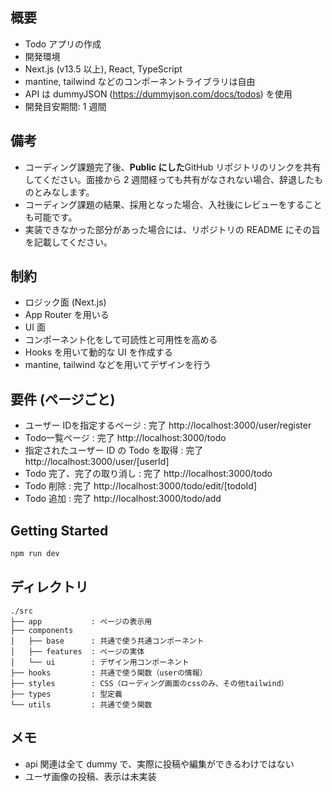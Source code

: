 ## 概要

- Todo アプリの作成
- 開発環境
- Next.js (v13.5 以上), React, TypeScript
- mantine, tailwind などのコンポーネントライブラリは自由
- API は dummyJSON (https://dummyjson.com/docs/todos) を使用
- 開発目安期間: 1 週間

## 備考

- コーディング課題完了後、**Public にした**GitHub リポジトリのリンクを共有してください。面接から 2 週間経っても共有がなされない場合、辞退したものとみなします。
- コーディング課題の結果、採用となった場合、入社後にレビューをすることも可能です。
- 実装できなかった部分があった場合には、リポジトリの README にその旨を記載してください。

## 制約

- ロジック面 (Next.js)
- App Router を用いる
- UI 面
- コンポーネント化をして可読性と可用性を高める
- Hooks を用いて動的な UI を作成する
- mantine, tailwind などを用いてデザインを行う

## 要件 (ページごと)

- ユーザー IDを指定するページ          : 完了 http://localhost:3000/user/register
- Todo一覧ページ                         : 完了 http://localhost:3000/todo
- 指定されたユーザー ID の Todo を取得 : 完了 http://localhost:3000/user/[userId]
- Todo 完了、完了の取り消し              : 完了 http://localhost:3000/todo
- Todo 削除                             : 完了 http://localhost:3000/todo/edit/[todoId]
- Todo 追加                             : 完了 http://localhost:3000/todo/add

## Getting Started

```bash
npm run dev
```

## ディレクトリ

```
./src
├── app           : ページの表示用
├── components
│   ├── base      : 共通で使う共通コンポーネント
│   ├── features  : ページの実体
│   └── ui        : デザイン用コンポーネント
├── hooks         : 共通で使う関数（userの情報）
├── styles        : CSS（ローディング画面のcssのみ、その他tailwind）
├── types         : 型定義
└── utils         : 共通で使う関数
```

## メモ

- api 関連は全て dummy で、実際に投稿や編集ができるわけではない
- ユーザ画像の投稿、表示は未実装
